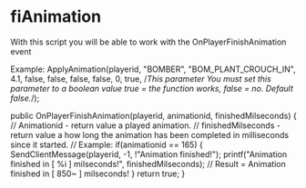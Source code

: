 # fiAnimation
With this script you will be able to work with the OnPlayerFinishAnimation event

Example:
ApplyAnimation(playerid, "BOMBER", "BOM_PLANT_CROUCH_IN", 4.1, false, false, false, false, 0, true, /*This parameter You must set this parameter to a boolean value true = the function works, false = no. Default false.*/);


public OnPlayerFinishAnimation(playerid, animationid, finishedMilseconds)
{
    // Animationid - return value a played animation.
    // finishedMilseconds - return value a how long the animation has been completed in milliseconds since it started.
    // Example:
    if(animationid == 165)
    {
        SendClientMessage(playerid, -1, !"Animation finished!");
        printf("Animation finished in [ %i ] milseconds!", finishedMilseconds); // Result = Animation finished in [ 850~ ] milseconds!
    }
    return true;
}
